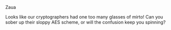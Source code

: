Zaua

Looks like our cryptographers had one too many glasses of mirto! Can you sober up their sloppy AES scheme, or will the confusion keep you spinning?
